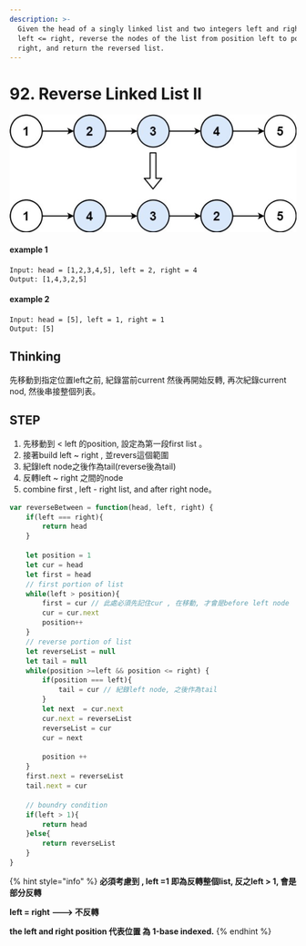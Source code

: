 ```yaml
---
description: >-
  Given the head of a singly linked list and two integers left and right where
  left <= right, reverse the nodes of the list from position left to position
  right, and return the reversed list.
---
```


# 92. Reverse Linked List II

![](../.gitbook/assets/image%20%284%29.png)

#### example 1

```text
Input: head = [1,2,3,4,5], left = 2, right = 4
Output: [1,4,3,2,5]
```

#### example 2

```text
Input: head = [5], left = 1, right = 1
Output: [5]
```

## Thinking

先移動到指定位置left之前, 紀錄當前current 然後再開始反轉, 再次紀錄current nod, 然後串接整個列表。

 

## STEP

1. 先移動到 &lt; left 的position, 設定為第一段first list 。
2. 接著build left ~ right , 並revers這個範圍
3. 紀錄left node之後作為tail\(reverse後為tail\)
4. 反轉left ~ right 之間的node
5. combine first , left - right list, and after right node。 

```javascript
var reverseBetween = function(head, left, right) {
    if(left === right){
        return head
    }
    
    let position = 1
    let cur = head
    let first = head
    // first portion of list 
    while(left > position){
        first = cur // 此處必須先記住cur , 在移動, 才會是before left node
        cur = cur.next
        position++
    }
    // reverse portion of list
    let reverseList = null
    let tail = null
    while(position >=left && position <= right) {
        if(position === left){
            tail = cur // 紀錄left node, 之後作為tail 
        }
        let next  = cur.next
        cur.next = reverseList 
        reverseList = cur
        cur = next
        
        position ++
    }
    first.next = reverseList
    tail.next = cur 
    
    // boundry condition
    if(left > 1){
        return head
    }else{
        return reverseList
    }
}
```

{% hint style="info" %}
 **必須考慮到 , left =1  即為反轉整個list, 反之left &gt; 1, 會是部分反轉**

**left = right ---&gt; 不反轉**

**the left and right position 代表位置 為 1-base indexed.**
{% endhint %}

